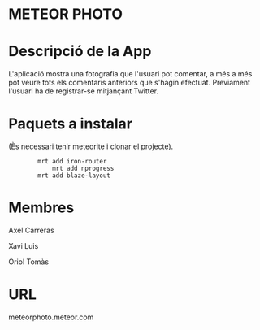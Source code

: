 METEOR PHOTO
==============


Descripció de la App
==============
L'aplicació mostra una fotografia que l'usuari pot comentar, a més a més pot veure tots els comentaris anteriors que s'hagin efectuat. 
Previament l'usuari ha de registrar-se mitjançant Twitter.


Paquets a instalar
==============

(Ès necessari tenir meteorite i clonar el projecte).

		  	mrt add iron-router
		    	mrt add nprogress
			mrt add blaze-layout
			
Membres
==============
Axel Carreras

Xavi Luis

Oriol Tomàs 

URL
==============
meteorphoto.meteor.com

				
